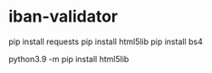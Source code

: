 # iban-validator

pip install requests
pip install html5lib
pip install bs4

python3.9 -m pip install  html5lib
